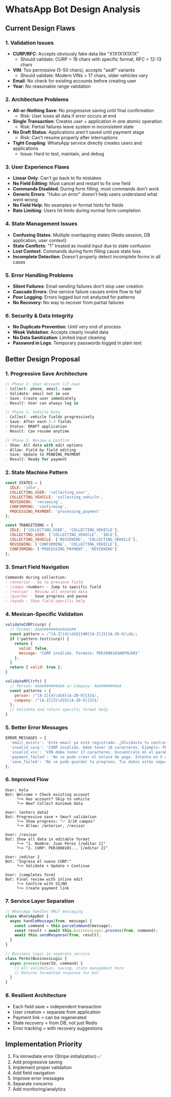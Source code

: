 # WhatsApp Bot Design Analysis

## Current Design Flaws

### 1. **Validation Issues**
- **CURP/RFC**: Accepts obviously fake data like "X1X1X1X1X1X"
  - Should validate: CURP = 18 chars with specific format, RFC = 12-13 chars
- **VIN**: Too permissive (5-50 chars), accepts "asdf" variants
  - Should validate: Modern VINs = 17 chars, older vehicles vary
- **Email**: No check for existing accounts before creating user
- **Year**: No reasonable range validation

### 2. **Architecture Problems**
- **All-or-Nothing Save**: No progressive saving until final confirmation
  - Risk: User loses all data if error occurs at end
- **Single Transaction**: Creates user + application in one atomic operation
  - Risk: Partial failures leave system in inconsistent state
- **No Draft Status**: Applications aren't saved until payment stage
  - Risk: Can't resume properly after interruptions
- **Tight Coupling**: WhatsApp service directly creates users and applications
  - Issue: Hard to test, maintain, and debug

### 3. **User Experience Flaws**
- **Linear Only**: Can't go back to fix mistakes
- **No Field Editing**: Must cancel and restart to fix one field
- **Commands Disabled**: During form filling, most commands don't work
- **Generic Errors**: "Hubo un error" doesn't help users understand what went wrong
- **No Field Help**: No examples or format hints for fields
- **Rate Limiting**: Users hit limits during normal form completion

### 4. **State Management Issues**
- **Confusing States**: Multiple overlapping states (Redis session, DB application, user context)
- **State Conflicts**: "1" treated as invalid input due to state confusion
- **Lost Context**: Commands during form filling cause state loss
- **Incomplete Detection**: Doesn't properly detect incomplete forms in all cases

### 5. **Error Handling Problems**
- **Silent Failures**: Email sending failures don't stop user creation
- **Cascade Errors**: One service failure causes entire flow to fail
- **Poor Logging**: Errors logged but not analyzed for patterns
- **No Recovery**: No way to recover from partial failures

### 6. **Security & Data Integrity**
- **No Duplicate Prevention**: Until very end of process
- **Weak Validation**: Accepts clearly invalid data
- **No Data Sanitization**: Limited input cleaning
- **Password in Logs**: Temporary passwords logged in plain text

## Better Design Proposal

### 1. **Progressive Save Architecture**
```javascript
// Phase 1: User Account (if new)
- Collect: phone, email, name
- Validate: email not in use
- Save: Create user immediately
- Result: User can always log in

// Phase 2: Vehicle Data
- Collect: vehicle fields progressively
- Save: After each 2-3 fields
- Status: DRAFT application
- Result: Can resume anytime

// Phase 3: Review & Confirm
- Show: All data with edit options
- Allow: Field-by-field editing
- Save: Update to PENDING_PAYMENT
- Result: Ready for payment
```

### 2. **State Machine Pattern**
```javascript
const STATES = {
  IDLE: 'idle',
  COLLECTING_USER: 'collecting_user',
  COLLECTING_VEHICLE: 'collecting_vehicle', 
  REVIEWING: 'reviewing',
  CONFIRMING: 'confirming',
  PROCESSING_PAYMENT: 'processing_payment'
};

const TRANSITIONS = {
  IDLE: ['COLLECTING_USER', 'COLLECTING_VEHICLE'],
  COLLECTING_USER: ['COLLECTING_VEHICLE', 'IDLE'],
  COLLECTING_VEHICLE: ['REVIEWING', 'COLLECTING_VEHICLE'],
  REVIEWING: ['CONFIRMING', 'COLLECTING_VEHICLE'],
  CONFIRMING: ['PROCESSING_PAYMENT', 'REVIEWING']
};
```

### 3. **Smart Field Navigation**
```javascript
Commands during collection:
- /anterior - Go to previous field
- /campo <number> - Jump to specific field
- /revisar - Review all entered data
- /guardar - Save progress and pause
- /ayuda - Show field-specific help
```

### 4. **Mexican-Specific Validation**
```javascript
validateCURP(curp) {
  // Format: AAAA######AAAAAA##
  const pattern = /^[A-Z]{4}\d{6}[HM][A-Z]{5}[A-Z0-9]\d$/;
  if (!pattern.test(curp)) {
    return {
      valid: false,
      message: "CURP inválido. Formato: PERJ800101HDFRLR01"
    };
  }
  return { valid: true };
}

validateRFC(rfc) {
  // Person: AAAA######AAA or Company: AAA######AAA
  const patterns = {
    person: /^[A-Z]{4}\d{6}[A-Z0-9]{3}$/,
    company: /^[A-Z]{3}\d{6}[A-Z0-9]{3}$/
  };
  // Validate and return specific format help
}
```

### 5. **Better Error Messages**
```javascript
ERROR_MESSAGES = {
  'email_exists': 'Este email ya está registrado. ¿Olvidaste tu contraseña? Escribe /recuperar',
  'invalid_curp': 'CURP inválido. Debe tener 18 caracteres. Ejemplo: PERJ800101HDFRLR01',
  'invalid_vin': 'VIN debe tener 17 caracteres. Encuéntralo en el parabrisas o puerta del conductor',
  'payment_failed': 'No se pudo crear el enlace de pago. Intenta en 5 minutos o contacta soporte',
  'save_failed': 'No se pudo guardar tu progreso. Tus datos están seguros. Intenta de nuevo'
};
```

### 6. **Improved Flow**
```
User: hola
Bot: Welcome + Check existing account
     └─> Has account? Skip to vehicle
     └─> New? Collect minimum data

User: [enters data]
Bot: Progressive save + Smart validation
     └─> Show progress: "✅ 3/10 campos"
     └─> Allow: /anterior, /revisar

User: /revisar
Bot: Show all data in editable format
     └─> "1. Nombre: Juan Pérez [/editar 1]"
     └─> "2. CURP: PERJ800101... [/editar 2]"

User: /editar 2
Bot: "Ingresa el nuevo CURP:"
     └─> Validate + Update + Continue

User: [completes form]
Bot: Final review with inline edit
     └─> Confirm with SI/NO
     └─> Create payment link
```

### 7. **Service Layer Separation**
```javascript
// WhatsApp handles ONLY messaging
class WhatsAppBot {
  async handleMessage(from, message) {
    const command = this.parseCommand(message);
    const result = await this.businessLogic.process(from, command);
    await this.sendResponse(from, result);
  }
}

// Business logic in separate service
class PermitBusinessLogic {
  async process(userId, command) {
    // All validation, saving, state management here
    // Returns formatted response for bot
  }
}
```

### 8. **Resilient Architecture**
- Each field save = independent transaction
- User creation = separate from application
- Payment link = can be regenerated
- State recovery = from DB, not just Redis
- Error tracking = with recovery suggestions

## Implementation Priority
1. Fix immediate error (Stripe initialization) ✅
2. Add progressive saving
3. Implement proper validation
4. Add field navigation
5. Improve error messages
6. Separate concerns
7. Add monitoring/analytics
